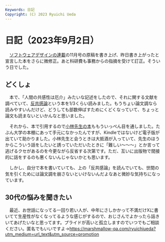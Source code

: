 ```yaml
---
Keywords: 日記
Copyright: (C) 2023 Ryuichi Ueda
---
```


# 日記（2023年9月2日）

　[ソフトウェアデザインの連載](/?page=sd_rusty_bash)の11月号の原稿を書き上げ、昨日書き上がったと宣言した本をさらに微修正。あと科研費も事務からの指摘を受けて訂正。そういう日でした。

## どくしょ

　本で、「人間の共感性は厄介」みたいな記述をしたので、それに関する文献を調べていて、[反共感論](https://amzn.to/3Pn7BZq)という本を1/3くらい読みました。もうちょい論文調なら読みやすいんだけど、どうしても部数伸ばすためにくどくなっていて、ちょっと論文も読まないといかんなと思いました。

　それから、本で引用するので[小林先生の本](https://amzn.to/3QYS3fI)ももういっぺん目を通しました。たぶん大学の本棚にあって手元になかったんですが、Kindleではないけど電子版が出ていて助かりました。小林先生と会うときは大抵酒が入っていて、先生のほうからこういう話をしたいと誘っていただいたときに「難しい〜〜〜」とか言って逃げるクセがあるのを今更ながら反省する次第です。ただ、互いに出版物で間接的に話をするのも悪くないんじゃないかとも思います。

　しかし、自分で本を書いていても、上の「反共感論」を読んでいても、世間の気を引くためには論文調を崩さないといけないんだよなあと微妙な気持ちになっています。

## 30代の悩みを聞きたい

　最近、お世話になってる一回り若い人が、中年にさしかかって不満だけXに書いてて生産性がなくなってるような感じがするので、おじさんでよかったら話きいてあげたいなと思ってます。プライドが高いと孤立しますのでいつでもご相談ください。匿名でもいいですよ→https://marshmallow-qa.com/ryuichiueda?utm_medium=url_text&utm_source=promotion
